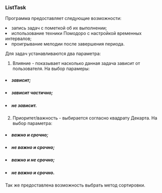 ### ListTask
Программа предоставляет следующие возможности:
<li> запись задач с пометкой об их выполнении;
<li> использование техники Помодоро с настройкой временных интервалов;
<li> проигрывание мелодии после завершения периода.

Для задач устанавливаются два параметра:
1. Влияние - показывает насколько данная задача зависит от пользователя.
На выбор парамеры:
##### <li> зависит;
##### <li> зависит частично;
##### <li> не зависит.
2. Приоритет/важность - выбирается согласно квадрату Декарта.
На выбор параметра:
##### <li> важно и срочно;
##### <li> не важно и срочно;
##### <li> важно и не срочно;
##### <li> не важно и срочно.

Так же предоставлена возможность выбрать метод сортировки.

